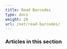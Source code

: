 ```yaml
---
title: Read Barcodes
type: docs
weight: 20
url: /net/read-barcodes/
---
```


### **Articles in this section**

